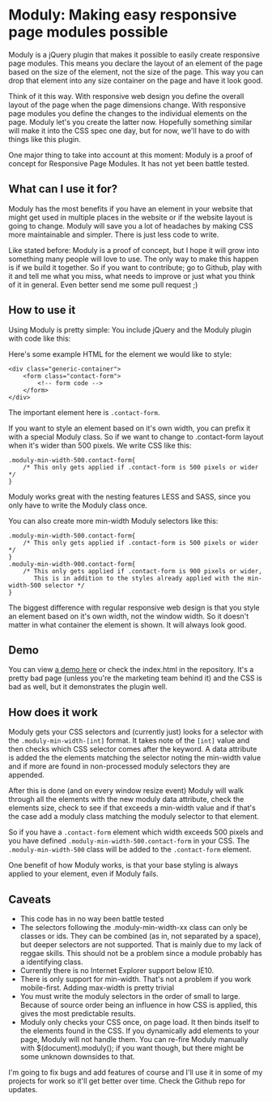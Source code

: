 Moduly: Making easy responsive page modules possible
====================================================

Moduly is a jQuery plugin that makes it possible to easily create responsive page modules. This means you declare the layout of an element of the page based on the size of the element, not the size of the page. This way you can drop that element into any size container on the page and have it look good.

Think of it this way. With responsive web design you define the overall layout of the page when the page dimensions change. With responsive page modules you define the changes to the individual elements on the page. Moduly let's you create the latter now. Hopefully something similar will make it into the CSS spec one day, but for now, we'll have to do with things like this plugin.

One major thing to take into account at this moment: Moduly is a proof of concept for Responsive Page Modules. It has not yet been battle tested.


What can I use it for?
----------------------

Moduly has the most benefits if you have an element in your website that might get used in multiple places in the website or if the website layout is going to change. Moduly will save you a lot of headaches by making CSS more maintainable and simpler. There is just less code to write.

Like stated before: Moduly is a proof of concept, but I hope it will grow into something many people will love to use. The only way to make this happen is if we build it together. So if you want to contribute; go to Github, play with it and tell me what you miss, what needs to improve or just what you think of it in general. Even better send me some pull request ;)


How to use it
-------------

Using Moduly is pretty simple: You include jQuery and the Moduly plugin with code like this:

<script src="//ajax.googleapis.com/ajax/libs/jquery/1.9.1/jquery.min.js"></script>
<script src="moduly.js"></script>

Here's some example HTML for the element we would like to style:

    <div class="generic-container">
        <form class="contact-form">
            <!-- form code -->
        </form>
    </div>

The important element here is `.contact-form`.

If you want to style an element based on it's own width, you can prefix it with a special Moduly class. So if we want to change to .contact-form layout when it's wider than 500 pixels. We write CSS like this:

    .moduly-min-width-500.contact-form{
        /* This only gets applied if .contact-form is 500 pixels or wider */
    }

Moduly works great with the nesting features LESS and SASS, since you only have to write the Moduly class once.

You can also create more min-width Moduly selectors like this:

    .moduly-min-width-500.contact-form{
        /* This only gets applied if .contact-form is 500 pixels or wider */
    }
    .moduly-min-width-900.contact-form{
        /* This only gets applied if .contact-form is 900 pixels or wider,
           This is in addition to the styles already applied with the min-width-500 selector */
    }

The biggest difference with regular responsive web design is that you style an element based on it's own width, not the window width. So it doesn't matter in what container the element is shown. It will always look good.


Demo
----

You can view [a demo here](http://paulsprangers.com/stuff/moduly/) or check the index.html in the repository. It's a pretty bad page (unless you're the marketing team behind it) and the CSS is bad as well, but it demonstrates the plugin well.


How does it work
----------------

Moduly gets your CSS selectors and (currently just) looks for a selector with the `.moduly-min-width-[int]` format. It takes note of the `[int]` value and then checks which CSS selector comes after the keyword. A data attribute is added the the elements matching the selector noting the min-width value and if more are found in non-processed moduly selectors they are appended.

After this is done (and on every window resize event) Moduly will walk through all the elements with the new moduly data attribute, check the elements size, check to see if that exceeds a min-width value and if that's the case add a moduly class matching the moduly selector to that element.

So if you have a `.contact-form` element which width exceeds 500 pixels and you have defined `.moduly-min-width-500.contact-form` in your CSS. The `.moduly-min-width-500` class will be added to the `.contact-form` element.

One benefit of how Moduly works, is that your base styling is always applied to your element, even if Moduly fails.


Caveats
-------
* This code has in no way been battle tested
* The selectors following the .moduly-min-width-xx class can only be classes or ids. They can be combined (as in, not separated by a space), but deeper selectors are not supported. That is mainly due to my lack of reggae skills. This should not be a problem since a module probably has a identifying class.
* Currently there is no Internet Explorer support below IE10.
* There is only support for min-width. That's not a problem if you work mobile-first. Adding max-width is pretty trivial
* You must write the moduly selectors in the order of small to large. Because of source order being an influence in how CSS is applied, this gives the most predictable results.
* Moduly only checks your CSS once, on page load. It then binds itself to the elements found in the CSS. If you dynamically add elements to your page, Moduly will not handle them. You can re-fire Moduly manually with $(document).moduly(); if you want though, but there might be some unknown downsides to that.

I'm going to fix bugs and add features of course and I'll use it in some of my projects for work so it'll get better over time. Check the Github repo for updates.